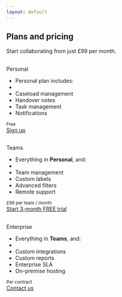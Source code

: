 ```yaml
---
layout: default
---
```


<div class="section pricing">
  <div class="container">
    <div class="headline text-center">
      <h2>Plans and pricing</h2>
      <p>Start collaborating from just £99 per month.</p>
    </div>
  </div>
</div>

<div class="section pricing">
  <div class="container">

  <div class="card-deck">
    <div class="card">
      <div class="pricing-header">
        <h2>
          <i class="fa fa-fw fa-2x fa-user pricing-icon"></i>
        </h2>
        <p class="plan-name">Personal</p>
      </div>
      <div class="card-block">
          <ul class="list-unstyled pricing-features text-center">
            <li>Personal plan includes:</li>
            <li>&nbsp;</li>
            <li>Caseload management</li>
            <li>Handover notes</li>
            <li>Task management</li>
            <li>Notifications</li>
          </ul>
      </div>
      <div class="card-footer text-center">
        <div class="price">
          <small class="text-muted">Free</small>
        </div>
        <a href="/signup" class="btn btn-signup btn-block">Sign up</a>
      </div>
    </div>
    <div class="card">
      <div class="pricing-header">
        <h2>
          <i class="fa fa-fw fa-2x fa-users pricing-icon"></i>
        </h2>
        <p class="plan-name">Teams</p>
      </div>
      <div class="card-block">
          <ul class="list-unstyled pricing-features text-center">
            <li>Everything in <b>Personal</b>, and:</li>
            <li>&nbsp;</li>
            <li>Team management</li>
            <li>Custom labels</li>
            <li>Advanced filters</li>
            <li>Remote support</li>
          </ul>
      </div>
      <div class="card-footer text-center">
        <div class="price">
          <small class="text-muted">£99 per team / month</small>
        </div>
        <a href="/signup" class="btn btn-ih btn-block">Start 3-month FREE trial</a>
      </div>
    </div>
    <div class="card">
      <div class="pricing-header">
        <h2>
          <i class="fa fa-fw fa-2x fa-hospital-o pricing-icon"></i>
        </h2>
        <p class="plan-name">Enterprise</p>
      </div>
      <div class="card-block">
          <ul class="list-unstyled pricing-features text-center">
            <li>Everything in <b>Teams</b>, and:</li>
            <li>&nbsp;</li>
            <li>Custom integrations</li>
            <li>Custom reports</li>
            <li>Enterprise SLA</li>
            <li>On-premise hosting</li>
          </ul>
      </div>
      <div class="card-footer text-center">
        <div class="price">
          <small class="text-muted">Per contract</small>
        </div>
        <a href="/signup" class="btn btn-signup btn-block">Contact us</a>
      </div>
    </div>
  </div>
  </div>
</div>
